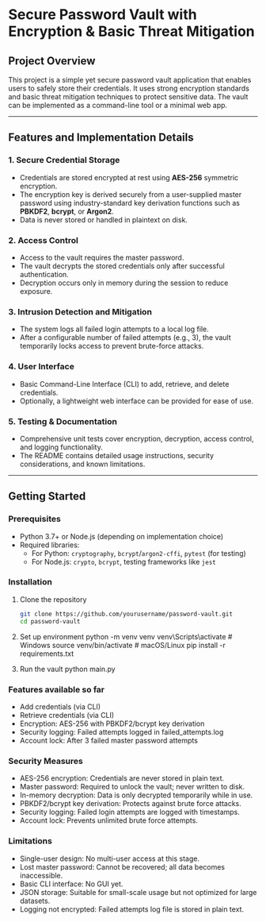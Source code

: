 # Secure Password Vault with Encryption & Basic Threat Mitigation

## Project Overview

This project is a simple yet secure password vault application that enables users to safely store their credentials. It uses strong encryption standards and basic threat mitigation techniques to protect sensitive data. The vault can be implemented as a command-line tool or a minimal web app.

---

## Features and Implementation Details

### 1. Secure Credential Storage
- Credentials are stored encrypted at rest using **AES-256** symmetric encryption.
- The encryption key is derived securely from a user-supplied master password using industry-standard key derivation functions such as **PBKDF2**, **bcrypt**, or **Argon2**.
- Data is never stored or handled in plaintext on disk.

### 2. Access Control
- Access to the vault requires the master password.
- The vault decrypts the stored credentials only after successful authentication.
- Decryption occurs only in memory during the session to reduce exposure.

### 3. Intrusion Detection and Mitigation
- The system logs all failed login attempts to a local log file.
- After a configurable number of failed attempts (e.g., 3), the vault temporarily locks access to prevent brute-force attacks.

### 4. User Interface
- Basic Command-Line Interface (CLI) to add, retrieve, and delete credentials.
- Optionally, a lightweight web interface can be provided for ease of use.

### 5. Testing & Documentation
- Comprehensive unit tests cover encryption, decryption, access control, and logging functionality.
- The README contains detailed usage instructions, security considerations, and known limitations.

---

## Getting Started

### Prerequisites
- Python 3.7+ or Node.js (depending on implementation choice)
- Required libraries:
  - For Python: `cryptography`, `bcrypt`/`argon2-cffi`, `pytest` (for testing)
  - For Node.js: `crypto`, `bcrypt`, testing frameworks like `jest`

### Installation
1. Clone the repository  
   ```bash
   git clone https://github.com/yourusername/password-vault.git
   cd password-vault

2. Set up environment
   python -m venv venv
   venv\Scripts\activate    # Windows
   source venv/bin/activate # macOS/Linux
   pip install -r requirements.txt
   
3. Run the vault
   python main.py


### Features available so far
- Add credentials (via CLI)
- Retrieve credentials (via CLI)
- Encryption: AES-256 with PBKDF2/bcrypt key derivation
- Security logging: Failed attempts logged in failed_attempts.log
- Account lock: After 3 failed master password attempts

### Security Measures
- AES-256 encryption: Credentials are never stored in plain text.
- Master password: Required to unlock the vault; never written to disk.
- In-memory decryption: Data is only decrypted temporarily while in use.
- PBKDF2/bcrypt key derivation: Protects against brute force attacks.
- Security logging: Failed login attempts are logged with timestamps.
- Account lock: Prevents unlimited brute force attempts.

### Limitations
- Single-user design: No multi-user access at this stage.
- Lost master password: Cannot be recovered; all data becomes inaccessible.
- Basic CLI interface: No GUI yet.
- JSON storage: Suitable for small-scale usage but not optimized for large datasets.
- Logging not encrypted: Failed attempts log file is stored in plain text.
